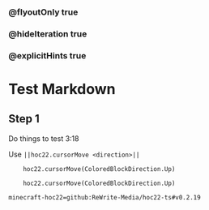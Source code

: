 ### @flyoutOnly true
### @hideIteration true
### @explicitHints true


# Test Markdown

## Step 1
Do things to test 3:18

Use ``||hoc22.cursorMove <direction>||``

```ghost
    hoc22.cursorMove(ColoredBlockDirection.Up)
```
```template
    hoc22.cursorMove(ColoredBlockDirection.Up)
```

```package
minecraft-hoc22=github:ReWrite-Media/hoc22-ts#v0.2.19
```